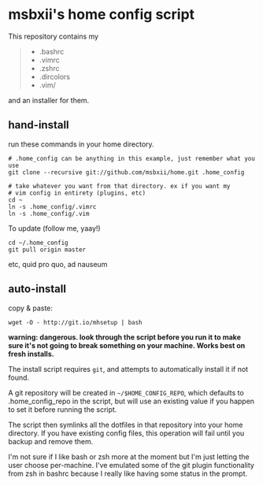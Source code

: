 msbxii's home config script
===========================

This repository contains my

> + .bashrc
> + .vimrc
> + .zshrc
> + .dircolors
> + .vim/

and an installer for them.


hand-install
------------

run these commands in your home directory.
    
	# .home_config can be anything in this example, just remember what you use
	git clone --recursive git://github.com/msbxii/home.git .home_config 

	# take whatever you want from that directory. ex if you want my 
	# vim config in entirety (plugins, etc)
	cd ~ 
	ln -s .home_config/.vimrc
	ln -s .home_config/.vim

To update (follow me, yaay!)

    cd ~/.home_config
	git pull origin master

etc, quid pro quo, ad nauseum

auto-install
------------

copy & paste:

    wget -O - http://git.io/mhsetup | bash

__warning: dangerous.  look through the script before you run it to make sure it's not 
    going to break something on your machine.  Works best on fresh installs.__

The install script requires `git`, and attempts to automatically install it if not found.

A git repository will be created in `~/$HOME_CONFIG_REPO`, which defaults to .home_config_repo
in the script, but will use an existing value if you happen to set it before running the script.

The script then symlinks all the dotfiles in that repository into your home
directory. If you have existing config files, this operation will fail until
you backup and remove them.


I'm not sure if I like bash or zsh more at the moment but I'm just letting the user
choose per-machine.  I've emulated some of the git plugin functionality from zsh 
in bashrc because I really like having some status in the prompt.


